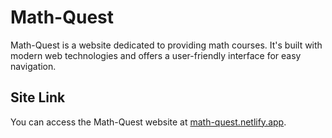 # Math-Quest

Math-Quest is a website dedicated to providing math courses. It's built with modern web technologies and offers a user-friendly interface for easy navigation.

## Site Link

You can access the Math-Quest website at [math-quest.netlify.app](https://math-quest.netlify.app).

